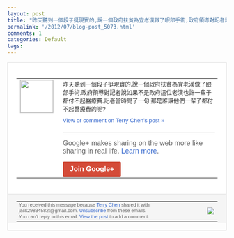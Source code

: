 ```yaml
---
layout: post
title: "昨天聽到一個段子挺現實的,說一個政府扶貧為宜老漢做了眼部手術,政府領導對記者說如果..."
permalink: '/2012/07/blog-post_5073.html'
comments: 1
categories: Default
tags: 
---
```

<div style="border:solid 1px #dfdfdf;color:#686868;font:13px Arial"><div style="background-color:#fff;padding:20px;"><table cellpadding="0" cellspacing="0"><tr><td style="padding-right:15px;vertical-align:top"><a href="https://plus.google.com/_/notifications/emlink?emrecipient=110200756825219614165&amp;emid=CNDGmo31rrECFWdENAodwlgAAA&amp;path=%2F108643996575278738906&amp;dt=1343016168501&amp;uob=8"><img height="75" src="https://lh3.googleusercontent.com/-KKRGTyJ5Bl0/AAAAAAAAAAI/AAAAAAAAEEY/jllxqER5dCk/s75-c-k-a/photo.jpg" style="border:solid 1px #cccccc;" width="75"/></a></td><td style="width:578px;color:#333;font:13px Arial;vertical-align:top;"><div style="padding-bottom:10px">昨天聽到一個段子挺現實的,說一個政府扶貧<wbr/>為宜老漢做了眼部手術,政府領導對記者說如<wbr/>果不是政府這位老漢也許一輩子都付不起醫療<wbr/>費,記者當時問了一句:那是誰讓他們一輩子<wbr/>都付不起醫療費的呢?</div><a href="https://plus.google.com/_/notifications/emlink?emrecipient=110200756825219614165&amp;emid=CNDGmo31rrECFWdENAodwlgAAA&amp;path=%2F108643996575278738906%2Fposts%2FM84VpR7L8bS%3Fgpinv%3DAMIXal-x5TEU2dI0Tqh1tSsf5s31P6V4vlGcLn2x8VrMbEfGDp460JSd4SgZSJ-jWOvOeJIoBX8o_k30IZ2MW12ftiScn_IATcAlzrp3AgvAFA2G7Mi_zbY&amp;dt=1343016168501&amp;uob=8" style="color:#3366CC;text-decoration:none;">View or comment on Terry Chen's post »</a><div style="margin-top:20px;border-top:solid 1px #dfdfdf"><div style="padding:15px 0;color:#686868;font:16px Arial;">Google+ makes sharing on the web more like sharing in real life. <a href="http://www.google.com/+/learnmore/" style="color:#3366CC;text-decoration:none;">Learn more</a>.</div><a href="https://plus.google.com/_/notifications/emlink?emrecipient=110200756825219614165&amp;emid=CNDGmo31rrECFWdENAodwlgAAA&amp;path=%2F%3Fgpinv%3DAMIXal-x5TEU2dI0Tqh1tSsf5s31P6V4vlGcLn2x8VrMbEfGDp460JSd4SgZSJ-jWOvOeJIoBX8o_k30IZ2MW12ftiScn_IATcAlzrp3AgvAFA2G7Mi_zbY&amp;dt=1343016168501&amp;uob=8" style="display:inline-block;padding:7px 15px;background-color:#d44b38; color:#fff;font-size:16px; font-weight:bold;border-radius:2px;-webkit-border-radius:2px; -moz-border-radius:2px;border:solid 1px #c43b28; white-space:nowrap;text-decoration:none">Join Google+</a></div></td></tr></table></div><div style="border-top:solid 1px #dfdfdf;padding:0 20px; background-color:#f5f5f5"><table cellpadding="0" cellspacing="0" style="height:50px"><tbody><tr><td style="vertical-align:middle;width:100%; color:#636363;font:11px Arial; line-height:120%">You received this message because <a href="https://plus.google.com/_/notifications/emlink?emrecipient=110200756825219614165&amp;emid=CNDGmo31rrECFWdENAodwlgAAA&amp;path=%2F108643996575278738906%3Fgpinv%3DAMIXal-x5TEU2dI0Tqh1tSsf5s31P6V4vlGcLn2x8VrMbEfGDp460JSd4SgZSJ-jWOvOeJIoBX8o_k30IZ2MW12ftiScn_IATcAlzrp3AgvAFA2G7Mi_zbY&amp;dt=1343016168501&amp;uob=8" style="color:#3366CC;text-decoration:none;">Terry Chen</a> shared it with jack29834582t@gmail.com. <a href="https://plus.google.com/_/notifications/emlink?emrecipient=110200756825219614165&amp;emid=CNDGmo31rrECFWdENAodwlgAAA&amp;path=%2F_%2Fnonplus%2Femailsettings%3Fgpinv%3DAMIXal-x5TEU2dI0Tqh1tSsf5s31P6V4vlGcLn2x8VrMbEfGDp460JSd4SgZSJ-jWOvOeJIoBX8o_k30IZ2MW12ftiScn_IATcAlzrp3AgvAFA2G7Mi_zbY%26est%3DADH5u8V0PA3_VD4991Fb_mwToqIKx60eQyouWOuexNscjzUdzUzmHXLlrC0lBZ7VY7-722UkrykNMF2_UhoCzGnIk43jyRsKTrnPdE1E7BnjxJQRloepAGKIqutDhn5ZiPKgLEImlOy2azlqRvs__XT0ZHpkgbE9tg&amp;dt=1343016168501&amp;uob=8" style="color:#3366CC;text-decoration:none;">Unsubscribe</a> from these emails.<br/>You can't reply to this email. <a href="https://plus.google.com/_/notifications/emlink?emrecipient=110200756825219614165&amp;emid=CNDGmo31rrECFWdENAodwlgAAA&amp;path=%2F108643996575278738906%2Fposts%2FM84VpR7L8bS%3Fgpinv%3DAMIXal-x5TEU2dI0Tqh1tSsf5s31P6V4vlGcLn2x8VrMbEfGDp460JSd4SgZSJ-jWOvOeJIoBX8o_k30IZ2MW12ftiScn_IATcAlzrp3AgvAFA2G7Mi_zbY&amp;dt=1343016168501&amp;uob=8" style="color:#3366CC;text-decoration:none;">View the post</a> to add a comment.<br/></td><td><img src="https://ssl.gstatic.com/s2/oz/images/notifications/logo/google-plus-6617a72bb36cc548861652780c9e6ff1.png"/></td></tr></tbody></table></div></div>